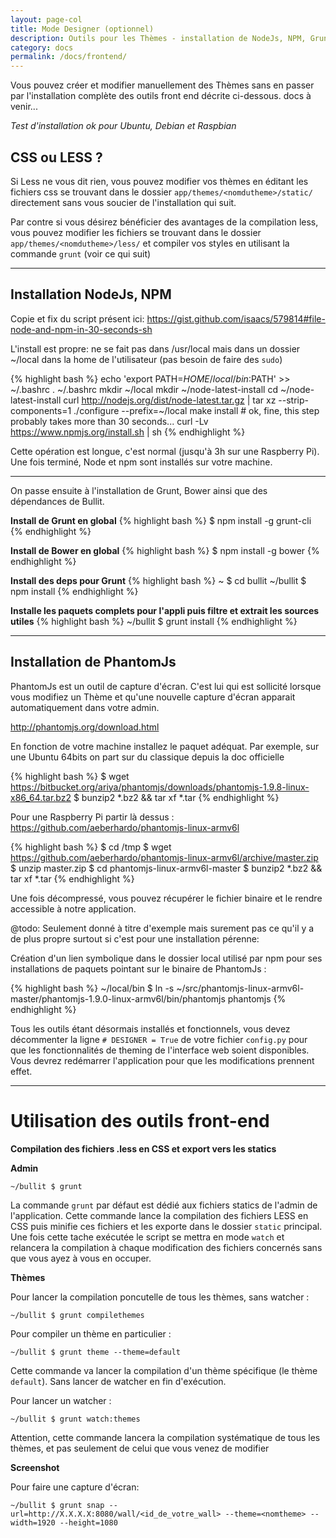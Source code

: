 ```yaml
---
layout: page-col
title: Mode Designer (optionnel)
description: Outils pour les Thèmes - installation de NodeJs, NPM, Grunt, PhantomJS, Less
category: docs
permalink: /docs/frontend/
---
```


Vous pouvez créer et modifier manuellement des Thèmes sans en passer par l'installation complète des outils front end décrite ci-dessous. docs à venir...

_Test d'installation ok pour Ubuntu, Debian et Raspbian_

## CSS ou LESS ?

Si Less ne vous dit rien, vous pouvez modifier vos thèmes en éditant les fichiers css se trouvant dans le dossier `app/themes/<nomdutheme>/static/` directement sans vous soucier de l'installation qui suit. 

Par contre si vous désirez bénéficier des avantages de la compilation less, vous pouvez modifier les fichiers se trouvant dans le dossier `app/themes/<nomdutheme>/less/` et compiler vos styles en utilisant la commande `grunt` (voir ce qui suit)

---

## Installation NodeJs, NPM

Copie et fix du script présent ici: <https://gist.github.com/isaacs/579814#file-node-and-npm-in-30-seconds-sh>

L'install est propre: ne se fait pas dans /usr/local mais dans un dossier ~/local dans la home de l'utilisateur (pas besoin de faire des `sudo`)

{% highlight bash %}
echo 'export PATH=$HOME/local/bin:$PATH' >> ~/.bashrc
. ~/.bashrc
mkdir ~/local
mkdir ~/node-latest-install
cd ~/node-latest-install
curl http://nodejs.org/dist/node-latest.tar.gz | tar xz --strip-components=1
./configure --prefix=~/local
make install # ok, fine, this step probably takes more than 30 seconds...
curl -Lv https://www.npmjs.org/install.sh | sh
{% endhighlight %}

Cette opération est longue, c'est normal (jusqu'à 3h sur une Raspberry Pi). Une fois terminé, Node et npm sont installés sur votre machine.

---

On passe ensuite à l'installation de Grunt, Bower ainsi que des dépendances de Bullit.

__Install de Grunt en global__
{% highlight bash %}
$ npm install -g grunt-cli
{% endhighlight %}

__Install de Bower en global__
{% highlight bash %}
$ npm install -g bower
{% endhighlight %}

__Install des deps pour Grunt__
{% highlight bash %}
~ $ cd bullit
~/bullit $ npm install
{% endhighlight %}

__Installe les paquets complets pour l'appli puis filtre et extrait les sources utiles__
{% highlight bash %}
~/bullit $ grunt install
{% endhighlight %}

---

## Installation de PhantomJs

PhantomJs est un outil de capture d'écran. C'est lui qui est sollicité lorsque vous modifiez un Thème et qu'une nouvelle capture d'écran apparait automatiquement dans votre admin.

<http://phantomjs.org/download.html>

En fonction de votre machine installez le paquet adéquat. Par exemple, sur une Ubuntu 64bits on part sur du classique depuis la doc officielle

{% highlight bash %}
$ wget https://bitbucket.org/ariya/phantomjs/downloads/phantomjs-1.9.8-linux-x86_64.tar.bz2
$ bunzip2 *.bz2 && tar xf *.tar
{% endhighlight %}

Pour une Raspberry Pi partir là dessus : 
https://github.com/aeberhardo/phantomjs-linux-armv6l

{% highlight bash %}
$ cd /tmp
$ wget https://github.com/aeberhardo/phantomjs-linux-armv6l/archive/master.zip
$ unzip master.zip
$ cd phantomjs-linux-armv6l-master
$ bunzip2 *.bz2 && tar xf *.tar
{% endhighlight %}

Une fois décompressé, vous pouvez récupérer le fichier binaire et le rendre accessible à notre application.

@todo: Seulement donné à titre d'exemple mais surement pas ce qu'il y a de plus propre surtout si c'est pour une installation pérenne:

Création d'un lien symbolique dans le dossier local utilisé par npm pour ses installations de paquets pointant sur le binaire de PhantomJs :

{% highlight bash %}
~/local/bin $ ln -s ~/src/phantomjs-linux-armv6l-master/phantomjs-1.9.0-linux-armv6l/bin/phantomjs phantomjs
{% endhighlight %}


Tous les outils étant désormais installés et fonctionnels, vous devez décommenter la ligne `# DESIGNER = True` de votre fichier `config.py` pour que les fonctionnalités de theming de l'interface web soient disponibles. Vous devrez redémarrer l'application pour que les modifications prennent effet.

---


# Utilisation des outils front-end

__Compilation des fichiers .less en CSS et export vers les statics__

__Admin__

```
~/bullit $ grunt
```

La commande `grunt` par défaut est dédié aux fichiers statics de l'admin de l'application. Cette commande lance la compilation des fichiers LESS en CSS puis minifie ces fichiers et les exporte dans le dossier `static` principal. Une fois cette tache exécutée le script se mettra en mode `watch` et relancera la compilation à chaque modification des fichiers concernés sans que vous ayez à vous en occuper.

__Thèmes__

Pour lancer la compilation poncutelle de tous les thèmes, sans watcher :
```
~/bullit $ grunt compilethemes
```


Pour compiler un thème en particulier :
```
~/bullit $ grunt theme --theme=default
```

Cette commande va lancer la compilation d'un thème spécifique (le thème `default`). Sans lancer de watcher en fin d'exécution.

Pour lancer un watcher :
```
~/bullit $ grunt watch:themes
```
Attention, cette commande lancera la compilation systématique de tous les thèmes, et pas seulement de celui que vous venez de modifier


__Screenshot__

Pour faire une capture d'écran:
```
~/bullit $ grunt snap --url=http://X.X.X.X:8080/wall/<id_de_votre_wall> --theme=<nomtheme> --width=1920 --height=1080
```


